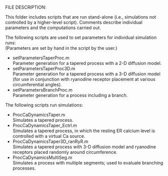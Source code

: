FILE DESCRIPTION:

This folder includes scripts that are run stand-alone (i.e., simulations not controlled by a higher-level script).
Comments describe individual parameters and the computations carried out.

The following scripts are used to set parameters for individual simulation runs:<br>
(Parameters are set by hand in the script by the user.)<br>
* setParametersTaperProc.m <br>
	Parameter generation for a tapered process with a 2-D diffusion model.<br>
* setParametersTaperProc3D.m<br>
 	Parameter generation for a tapered process with a 3-D diffusion model<br>
	(for use in conjunction with ryanodine receptor placement at various circumferential angles).<br>
* setParametersBranchProc.m<br>
	Parameter generation for a process including a branch.<br>

The following scripts run simulations:<br>
* ProcCaDynamicsTaper.m<br>
	Simulates a tapered process.<br>
* ProcCaDynamicsTaper_Ectrl.m<br>
	Simulates a tapered process, in which the resting ER calcium level is controlled with a virtual Ca source.<br>
* ProcCaDynamicsTaper3D_ranRyR.m<br>
	Simulates a tapered process with 3-D diffusion model and ryanodine receptors placed randomly around circumference.<br>
* ProcCaDynamicsMultiSeg.m<br>
	Simulates a process with multiple segments; used to evaluate branching processes.<br>
